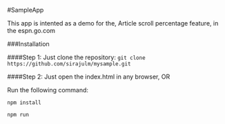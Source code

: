 #SampleApp

This app is intented as a demo for the, Article scroll percentage feature, in the espn.go.com

###Installation

####Step 1:
Just clone the repository:
`git clone https://github.com/sirajulm/mysample.git`

####Step 2:
Just open the index.html in any browser, OR

Run the following command:

`npm install`

`npm run`